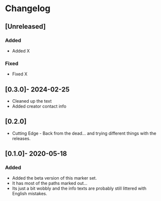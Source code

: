 # Changelog

## [Unreleased]

### Added

- Added X

### Fixed

- Fixed X


## [0.3.0]- 2024-02-25
- Cleaned up the text
- Added creator contact info

## [0.2.0]

- Cutting Edge - Back from the dead... and trying different things with the releases.

## [0.1.0]- 2020-05-18

### Added

- Added the beta version of this marker set.
- It has most of the paths marked out...
- Its just a bit wobbly and the info texts are probably still littered with English mistakes.